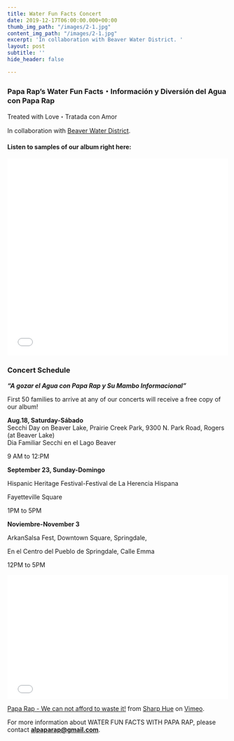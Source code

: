 ```yaml
---
title: Water Fun Facts Concert
date: 2019-12-17T06:00:00.000+00:00
thumb_img_path: "/images/2-1.jpg"
content_img_path: "/images/2-1.jpg"
excerpt: 'In collaboration with Beaver Water District. '
layout: post
subtitle: ''
hide_header: false

---
```

### Papa Rap’s Water Fun Facts・Información y Diversión del Agua con Papa Rap

Treated with Love・Tratada con Amor

In collaboration with [Beaver Water District](http://bwdh2o.org/).

#### Listen to samples of our album right here:

<iframe width="100%" height="450" scrolling="no" frameborder="no" allow="autoplay" src="[https://w.soundcloud.com/player/?url=https%3A//api.soundcloud.com/playlists/296138865&color=%23ff5500&auto_play=false&hide_related=false&show_comments=true&show_user=true&show_reposts=false&show_teaser=true](https://w.soundcloud.com/player/?url=https%3A//api.soundcloud.com/playlists/296138865&color=%23ff5500&auto_play=false&hide_related=false&show_comments=true&show_user=true&show_reposts=false&show_teaser=true "https://w.soundcloud.com/player/?url=https%3A//api.soundcloud.com/playlists/296138865&color=%23ff5500&auto_play=false&hide_related=false&show_comments=true&show_user=true&show_reposts=false&show_teaser=true")"></iframe>

### Concert Schedule

**_“A gozar el Agua con Papa Rap y Su Mambo Informacional”_**

First 50 families to arrive at any of our concerts will receive a free copy of our album!

**Aug.18, Saturday-Sábado**  
Secchi Day on Beaver Lake, Prairie Creek Park, 9300 N. Park Road, Rogers (at Beaver Lake)  
Dia Familiar Secchi en el Lago Beaver

9 AM to 12:PM

**September 23, Sunday-Domingo**

Hispanic Heritage Festival-Festival de La Herencia Hispana

Fayetteville Square

1PM to 5PM

**Noviembre-November 3**

ArkanSalsa Fest, Downtown Square, Springdale,

En el Centro del Pueblo de Springdale, Calle Emma

12PM to 5PM

<div style="padding:56.25% 0 0 0;position:relative;"><iframe src="[https://player.vimeo.com/video/231435999?title=0&byline=0&portrait=0](https://player.vimeo.com/video/231435999?title=0&byline=0&portrait=0 "https://player.vimeo.com/video/231435999?title=0&byline=0&portrait=0")" style="position:absolute;top:0;left:0;width:100%;height:100%;" frameborder="0" allow="autoplay; fullscreen" allowfullscreen></iframe></div><script src="[https://player.vimeo.com/api/player.js](https://player.vimeo.com/api/player.js "https://player.vimeo.com/api/player.js")"></script>

<p><a href="[https://vimeo.com/231435999](https://vimeo.com/231435999 "https://vimeo.com/231435999")">Papa Rap - We can not afford to waste it!</a> from <a href="[https://vimeo.com/sharphue](https://vimeo.com/sharphue "https://vimeo.com/sharphue")">Sharp Hue</a> on <a href="[https://vimeo.com](https://vimeo.com "https://vimeo.com")">Vimeo</a>.</p>

For more information about WATER FUN FACTS WITH PAPA RAP, please contact [**alpaparap@gmail.com**](mailto:alpaparap@gmail.com "Papa Rap's Email").